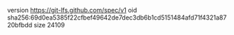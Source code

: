 version https://git-lfs.github.com/spec/v1
oid sha256:69d0ea5385f22cfbef49642de7dec3db6b1cd5151484afd71f4321a8720bfbdd
size 24109
